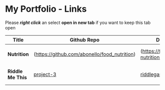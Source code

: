 # My Portfolio - Links
Please ***right click*** an select **open in new tab** if you want to keep this tab open

| Title | Github Repo | Deployment | Technologies | Notes |
|-------|-------------|----------|----|-----|
|**Nutrition**| (https://github.com/abonello/food_nutrition) | (https://food-nutrition.herokuapp.com/) | javascript, mongoDb, d3.js | work in progress |
|**Riddle Me This** | [project-3](https://github.com/abonello/project-3) | [riddlegame-ab](https://riddlegame-ab.herokuapp.com/) | Flask, bootstrap | Game - work in progress |

